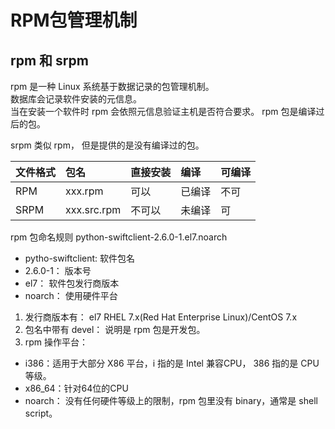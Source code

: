 # RPM包管理机制

## rpm 和 srpm

rpm 是一种 Linux 系统基于数据记录的包管理机制。  
数据库会记录软件安装的元信息。  
当在安装一个软件时 rpm 会依照元信息验证主机是否符合要求。
rpm 包是编译过后的包。

srpm 类似 rpm， 但是提供的是没有编译过的包。

| 文件格式 | 包名 | 直接安装 | 编译 |可编译  |
| :--- | :--- | :--- | :--- | :--- |
| RPM | xxx.rpm | 可以 | 已编译 | 不可 |
| SRPM | xxx.src.rpm|不可以  |未编译  | 可 |


rpm 包命名规则
python-swiftclient-2.6.0-1.el7.noarch
- pytho-swiftclient: 软件包名
- 2.6.0-1： 版本号
- el7： 软件包发行商版本
- noarch： 使用硬件平台


1. 发行商版本有： el7 RHEL 7.x(Red Hat Enterprise Linux)/CentOS 7.x
2. 包名中带有 devel： 说明是 rpm 包是开发包。
3. rpm 操作平台：
  - i386：适用于大部分 X86 平台，i 指的是 Intel 兼容CPU， 386 指的是 CPU 等级。 
  - x86_64：针对64位的CPU
  - noarch： 没有任何硬件等级上的限制，rpm 包里没有 binary，通常是 shell script。
  
  

